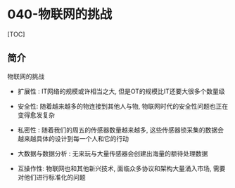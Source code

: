# 040-物联网的挑战

[TOC]

## 简介

物联网的挑战

- 扩展性 : IT网络的规模或许相当之大, 但是OT的规模比IT还要大很多个数量级

- 安全性: 随着越来越多的物连接到其他人与物, 物联网时代的安全性问题也正在变得愈发复杂
- 私密性 :  随着我们的周五的传感器数量越来越多, 这些传感器锁采集的数据会越来越具体的设计到每一个人和它的行动
- 大数据与数据分析 : 无来玩与大量传感器会创建出海量的额待处理数据
- 互操作性: 物联网也和其他新兴技术, 面临众多协议和架构大量涌入市场, 需要对他们进行标准化的问题

